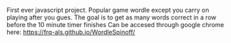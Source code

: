 
First ever javascript project. Popular game wordle except you carry on playing after you gues. The goal is to get as many words correct in a row
before the 10 minute timer finishes
Can be accesed through google chrome here: https://frq-als.github.io/WordleSpinoff/
